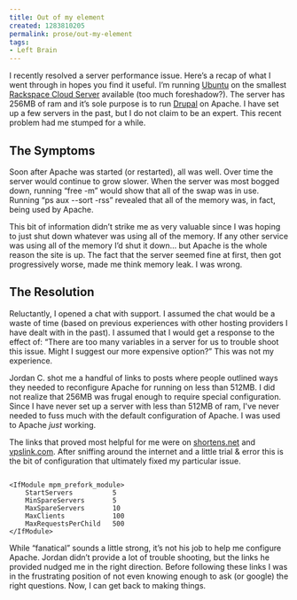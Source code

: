 ```yaml
---
title: Out of my element
created: 1283810205
permalink: prose/out-my-element
tags:
- Left Brain
---
```


I recently resolved a server performance issue. Here’s a recap of what I went through in hopes you find it useful. I’m running [Ubuntu](http://ubuntu.com) on the smallest [Rackspace Cloud Server](http://www.rackspacecloud.com/1345.html) available (too much foreshadow?). The server has 256MB of ram and it’s sole purpose is to run [Drupal](http://drupal.org) on Apache. I have set up a few servers in the past, but I do not claim to be an expert.  This recent problem had me stumped for a while.

## The Symptoms

Soon after Apache was started (or restarted), all was well. Over time the server would continue to grow slower. When the server was most bogged down, running “free -m” would show that all of the swap was in use. Running “ps aux --sort -rss” revealed that all of the memory was, in fact, being used by Apache.

This bit of information didn’t strike me as very valuable since I was hoping to just shut down whatever was using all of the memory. If any other service was using all of the memory I’d shut it down… but Apache is the whole reason the site is up. The fact that the server seemed fine at first, then got progressively worse, made me think memory leak. I was wrong.

## The Resolution

Reluctantly, I opened a chat with support. I assumed the chat would be a waste of time (based on previous experiences with other hosting providers I have dealt with in the past). I assumed that I would get a response to the effect of: “There are too many variables in a server for us to trouble shoot this issue. Might I suggest our more expensive option?” This was not my experience.

Jordan C. shot me a handful of links to posts where people outlined ways they needed to reconfigure Apache for running on less than 512MB. I did not realize that 256MB was frugal enough to require special configuration. Since I have never set up a server with less than 512MB of ram, I've never needed to fuss much with the default configuration of Apache. I was used to Apache *just* working.

The links that proved most helpful for me were on [shortens.net](http://daniel.shortens.net/weblog/apache-optimization) and [ vpslink.com](http://wiki.vpslink.com/Low_memory_MySQL_/_Apache_configurations). After sniffing around the internet and a little trial & error this is the bit of configuration that ultimately fixed my particular issue.

```

<IfModule mpm_prefork_module>
    StartServers          5
    MinSpareServers       5
    MaxSpareServers       10
    MaxClients            100
    MaxRequestsPerChild   500
</IfModule>
```

 While “fanatical” sounds a little strong, it’s not his job to help me configure Apache. Jordan didn’t provide a lot of trouble shooting, but the links he provided nudged me in the right direction. Before following these links I was in the frustrating position of not even knowing enough to ask (or google) the right questions. Now, I can get back to making things.